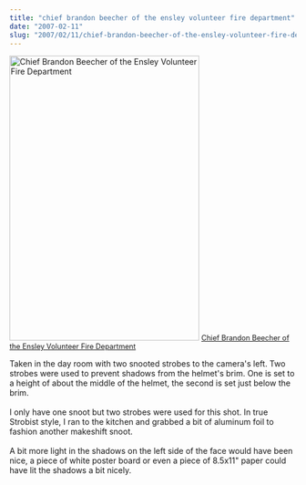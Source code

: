 ```yaml
--- 
title: "chief brandon beecher of the ensley volunteer fire department"
date: "2007-02-11"
slug: "2007/02/11/chief-brandon-beecher-of-the-ensley-volunteer-fire-department"
---
```

<a href="http://www.flickr.com/photos/mikegrb/386696973/" title="Photo Sharing"><img src="http://farm1.static.flickr.com/123/386696973_8c9f976ad9.jpg" width="333" height="500" alt="Chief Brandon Beecher of the Ensley Volunteer Fire Department" /></a>
<span style="font-size: 0.9em; margin-top: 0px;"><a href="http://www.flickr.com/photos/mikegrb/386696973/">Chief Brandon Beecher of the Ensley Volunteer Fire Department</a> 
</span>
<p>Taken in the day room with two snooted strobes to the camera's left. Two strobes were used to prevent shadows from the helmet's brim. One is set to a height of about the middle of the helmet, the second is set just below the brim.<br />
<br />
I only have one snoot but two strobes were used for this shot. In true Strobist style, I ran to the kitchen and grabbed a bit of aluminum foil to fashion another makeshift snoot.<br />
<br />
A bit more light in the shadows on the left side of the face would have been nice, a piece of white poster board or even a piece of 8.5x11" paper could have lit the shadows a bit nicely.</p>
